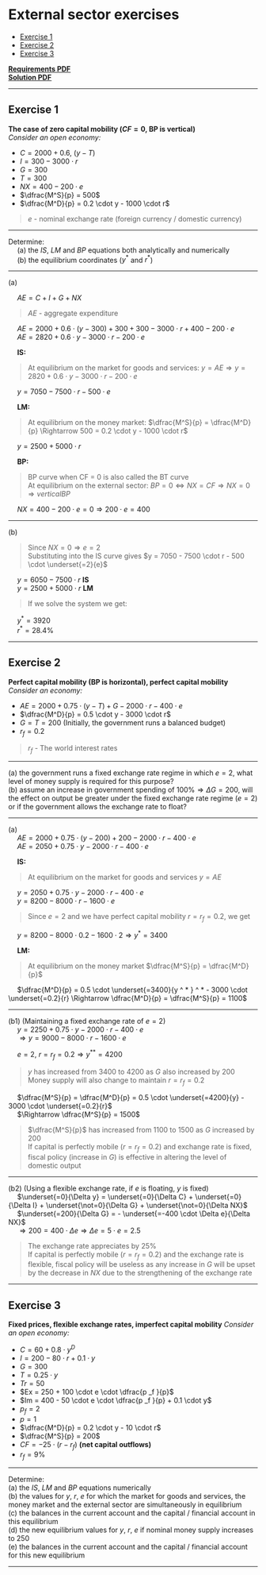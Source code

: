 # External sector exercises

- [Exercise 1](#exercise-1)
- [Exercise 2](#exercise-2)
- [Exercise 3](#exercise-3)

<ins>[**Requirements PDF**]()  
<ins>[**Solution PDF**]()

---

## Exercise 1
**The case of zero capital mobility ($CF = 0$, BP is vertical)**  
*Consider an open economy:*  
- $C = 2000 + 0.6$, $(y - T)$ 
- $I = 300 - 3000 \cdot r$
- $G = 300$
- $T = 300$
- $NX = 400 - 200 \cdot e$
- $\dfrac{M^S}{p} = 500$
- $\dfrac{M^D}{p} = 0.2 \cdot y - 1000 \cdot r$
> $e$ - nominal exchange rate (foreign currency / domestic currency)

---
  
Determine:  
&emsp; (a) the $IS$, $LM$ and $BP$ equations both analytically and numerically  
&emsp; (b) the equilibrium coordinates ($y ^ *$ and $r ^ *$)

---

(a)  

&emsp; $AE = C + I + G + NX$  
> $AE$ - aggregate expenditure

&emsp; $AE = 2000 + 0.6 \cdot (y - 300) + 300 + 300 - 3000 \cdot r + 400 - 200 \cdot e$  
&emsp; $AE = 2820 + 0.6 \cdot y - 3000 \cdot r - 200 \cdot e$  

&emsp; **IS:**  
> At equilibrium on the market for goods and services: $y = AE \Rightarrow y = 2820 + 0.6 \cdot y - 3000 \cdot r - 200 \cdot e$


&emsp; $y = 7050 - 7500 \cdot r - 500 \cdot e$  

&emsp; **LM:**  
> At equilibrium on the money market: $\dfrac{M^S}{p} = \dfrac{M^D}{p} \Rightarrow 500 = 0.2 \cdot y - 1000 \cdot r$

&emsp; $y = 2500 + 5000 \cdot r$  

&emsp; **BP:**  
> BP curve when CF = 0 is also called the BT curve  
> At equilibrium on the external sector: $BP = 0 \Leftrightarrow NX = CF \Rightarrow NX = 0 \Rightarrow vertical BP$  

&emsp; $NX = 400 - 200 \cdot e = 0 \Rightarrow 200 \cdot e = 400$  

---

(b)  
> Since $NX = 0 \Rightarrow e = 2$  
> Substituting into the IS curve gives $y = 7050 - 7500 \cdot r - 500 \cdot \underset{=2}{e}$

&emsp; $y = 6050 - 7500 \cdot r$ **IS**  
&emsp; $y = 2500 + 5000 \cdot r$ **LM**  
> If we solve the system we get:

&emsp; $y ^ * = 3920$  
&emsp; $r ^ * = 28.4\%$  

---

## Exercise 2
**Perfect capital mobility (BP is horizontal), perfect capital mobility**  
*Consider an economy:*
- $AE = 2000 + 0.75 \cdot (y - T) + G - 2000 \cdot r - 400 \cdot e$
- $\dfrac{M^D}{p} = 0.5 \cdot y - 3000 \cdot r$
- $G = T = 200$ (Initially, the government runs a balanced budget)
- $r _f = 0.2$
> $r _f$ - The world interest rates  

---

(a) the government runs a fixed exchange rate regime in which $e = 2$, what level of money supply is required for this purpose?  
(b) assume an increase in government spending of $100\% \Rightarrow \Delta G = 200$, will the effect on output be greater under the fixed exchange rate regime ($e = 2$) or if the government allows the exchange rate to float?

---

(a)  
&emsp; $AE = 2000 + 0.75 \cdot (y - 200) + 200 - 2000 \cdot r - 400 \cdot e$  
&emsp; $AE = 2050 + 0.75 \cdot y - 2000 \cdot r - 400 \cdot e$  

&emsp; **IS:**  
> At equilibrium on the market for goods and services $y = AE$

&emsp; $y = 2050 + 0.75 \cdot y - 2000 \cdot r - 400 \cdot e$  
&emsp; $y = 8200 - 8000 \cdot r - 1600 \cdot e$  

> Since $e = 2$ and we have perfect capital mobility $r = r _f = 0.2$, we get

&emsp; $y = 8200 - 8000 \cdot 0.2 - 1600 \cdot 2 \Rightarrow y ^ * = 3400$  

&emsp; **LM:**  
> At equilibrium on the money market $\dfrac{M^S}{p} = \dfrac{M^D}{p}$

&emsp; $\dfrac{M^D}{p} = 0.5 \cdot \underset{=3400}{y ^ * } ^ * - 3000 \cdot \underset{=0.2}{r} \Rightarrow \dfrac{M^D}{p} = \dfrac{M^S}{p} = 1100$  

---

(b1) (Maintaining a fixed exchange rate of $e = 2$)  
&emsp; $y = 2250 + 0.75 \cdot y - 2000 \cdot r - 400 \cdot e$  
&emsp; $\Rightarrow y = 9000 - 8000 \cdot r - 1600 \cdot e$  

&emsp; $e = 2,\ r = r _f = 0.2 \Rightarrow y ^ { * * } = 4200$  
> $y$ has increased from $3400$ to $4200$ as $G$ also increased by $200$  
> Money supply will also change to maintain $r = r _f = 0.2$

&emsp; $\dfrac{M^S}{p} = \dfrac{M^D}{p} = 0.5 \cdot \underset{=4200}{y} - 3000 \cdot \underset{=0.2}{r}$  
&emsp; $\Rightarrow \dfrac{M^S}{p} = 1500$  
> $\dfrac{M^S}{p}$ has increased from $1100$ to $1500$ as $G$ increased by $200$  
> If capital is perfectly mobile ($r = r _f = 0.2$) and exchange rate is fixed, fiscal policy (increase in $G$) is effective in altering the level of domestic output  

---

(b2) (Using a flexible exchange rate, if $e$ is floating, $y$ is fixed)  
&emsp; $\underset{=0}{\Delta y} = \underset{=0}{\Delta C} + \underset{=0}{\Delta I} + \underset{\not=0}{\Delta G} + \underset{\not=0}{\Delta NX}$  
&emsp; $\underset{=200}{\Delta G} = - \underset{=-400 \cdot \Delta e}{\Delta NX}$  
&emsp; $\Rightarrow 200 = 400 \cdot \Delta e \Rightarrow \Delta e = 5 \cdot e = 2.5$  

> The exchange rate appreciates by $25\%$  
> If capital is perfectly mobile ($r = r _f = 0.2$) and the exchange rate is flexible, fiscal policy will be useless as any increase in $G$ will be upset by the decrease in $NX$ due to the strengthening of the exchange rate

---

## Exercise 3
**Fixed prices, flexible exchange rates, imperfect capital mobility**
*Consider an open economy:*
- $C = 60 + 0.8 \cdot y ^D$
- $I = 200 - 80 \cdot r + 0.1 \cdot y$
- $G = 300$
- $T = 0.25 \cdot y$
- $Tr = 50$
- $Ex = 250 + 100 \cdot e \cdot \dfrac{p _f }{p}$
- $Im = 400 - 50 \cdot e \cdot \dfrac{p _f }{p} + 0.1 \cdot y$
- $p _f = 2$
- $p = 1$
- $\dfrac{M^D}{p} = 0.2 \cdot y - 10 \cdot r$
- $\dfrac{M^S}{p} = 200$
- $CF = -25 \cdot (r - r _f)$ **(net capital outflows)**
- $r _f = 9\%$

---

Determine:  
(a) the $IS$, $LM$ and $BP$ equations numerically  
(b) the values for $y,\ r,\ e$ for which the market for goods and services, the money market and the external sector are simultaneously in equilibrium  
(c) the balances in the current account and the capital / financial account in this equilibrium  
(d) the new equilibrium values for $y,\ r,\ e$ if nominal money supply increases to $250$  
(e) the balances in the current account and the capital / financial account for this new equilibrium

---